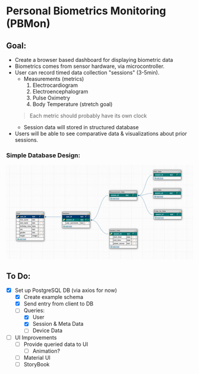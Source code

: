 # Personal Biometrics Monitoring (PBMon)

## Goal:
* Create a browser based dashboard for displaying biometric data
* Biometrics comes from sensor hardware, via microcontroller.
* User can record timed data collection "sessions" (3-5min).
  * Measurements (metrics)
    1. Electrocardiogram
    2. Electroencephalogram
    3. Pulse Oximetry
    4. Body Temperature (stretch goal)
  > Each metric should probably have its own clock
  * Session data will stored in structured database
* Users will be able to see comparative data & visualizations about prior sessions.

### Simple Database Design:
![alt Database_Design](./_presentation_assets_/database_design.png)

## To Do:
* [x] Set up PostgreSQL DB (via axios for now)
  * [x] Create example schema
  * [x] Send entry from client to DB
  * [ ] Queries:
    * [x] User
    * [x] Session & Meta Data
    * [ ] Device Data
* [ ] UI Improvements
  * [ ] Provide queried data to UI
    * [ ] Animation?
  * [ ] Material UI
  * [ ] StoryBook